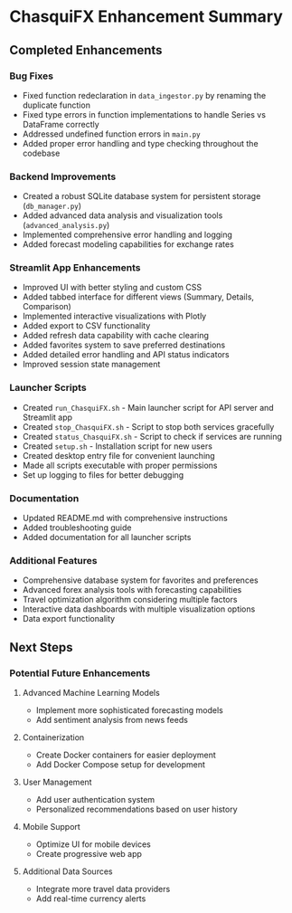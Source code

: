 # ChasquiFX Enhancement Summary

## Completed Enhancements

### Bug Fixes

- Fixed function redeclaration in `data_ingestor.py` by renaming the duplicate function
- Fixed type errors in function implementations to handle Series vs DataFrame correctly
- Addressed undefined function errors in `main.py`
- Added proper error handling and type checking throughout the codebase

### Backend Improvements

- Created a robust SQLite database system for persistent storage (`db_manager.py`)
- Added advanced data analysis and visualization tools (`advanced_analysis.py`)
- Implemented comprehensive error handling and logging
- Added forecast modeling capabilities for exchange rates

### Streamlit App Enhancements

- Improved UI with better styling and custom CSS
- Added tabbed interface for different views (Summary, Details, Comparison)
- Implemented interactive visualizations with Plotly
- Added export to CSV functionality
- Added refresh data capability with cache clearing
- Added favorites system to save preferred destinations
- Added detailed error handling and API status indicators
- Improved session state management

### Launcher Scripts

- Created `run_ChasquiFX.sh` - Main launcher script for API server and Streamlit app
- Created `stop_ChasquiFX.sh` - Script to stop both services gracefully
- Created `status_ChasquiFX.sh` - Script to check if services are running
- Created `setup.sh` - Installation script for new users
- Created desktop entry file for convenient launching
- Made all scripts executable with proper permissions
- Set up logging to files for better debugging

### Documentation

- Updated README.md with comprehensive instructions
- Added troubleshooting guide
- Added documentation for all launcher scripts

### Additional Features

- Comprehensive database system for favorites and preferences
- Advanced forex analysis tools with forecasting capabilities
- Travel optimization algorithm considering multiple factors
- Interactive data dashboards with multiple visualization options
- Data export functionality

## Next Steps

### Potential Future Enhancements

1. Advanced Machine Learning Models
   - Implement more sophisticated forecasting models
   - Add sentiment analysis from news feeds

2. Containerization
   - Create Docker containers for easier deployment
   - Add Docker Compose setup for development

3. User Management
   - Add user authentication system
   - Personalized recommendations based on user history

4. Mobile Support
   - Optimize UI for mobile devices
   - Create progressive web app

5. Additional Data Sources
   - Integrate more travel data providers
   - Add real-time currency alerts
